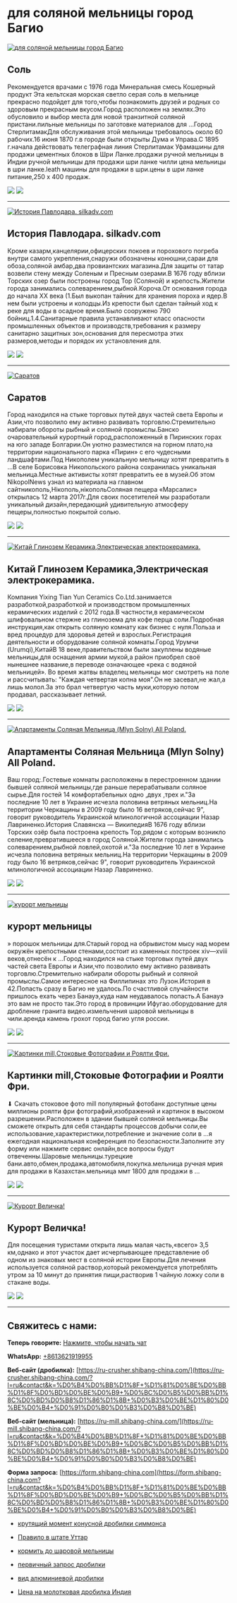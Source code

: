 # для соляной мельницы город Багио

<a href="https://swt.shibang-china.com/?l=ru&img&k=%D0%B4%D0%BB%D1%8F+%D1%81%D0%BE%D0%BB%D1%8F%D0%BD%D0%BE%D0%B9+%D0%BC%D0%B5%D0%BB%D1%8C%D0%BD%D0%B8%D1%86%D1%8B+%D0%B3%D0%BE%D1%80%D0%BE%D0%B4+%D0%91%D0%B0%D0%B3%D0%B8%D0%BE" target="_blank">![для соляной мельницы город Багио](http://static.shibang-china.com/all-800x300/1295.jpg)</a>

## Соль
Рекомендуется врачами с 1976 года Минеральная смесь Кошерный продукт Эта кельтская морская светло серая соль в мельнице прекрасно подойдет для того,чтобы познакомить друзей и родных со здоровым прекрасным вкусом.Город расположен на землях.Это обусловило и выбор места для новой транзитной соляной пристани.пильные мельницы по заготовке материалов для …Город СтерлитамакДля обслуживания этой мельницы требовалось около 60 рабочих.16 июня 1870 г.в городе были открыты Дума и Управа.С 1895 г.начала действовать телеграфная линия Стерлитамак Уфамашины для продажи цементных блоков в Шри Ланке.продажи ручной мельницы в Индии ручной мельницы для продажи шри ланке чилли цена мельницы в шри ланке.leath машины для продажи в шри.цены в шри ланке питание,250 х 400 продаж.


<a href="https://whatsapp.shibangsoft.com/WhatsApp.php" target="_blank" title="WhatsApp">![](http://static.shibang-china.com/icon/whatsapp.png)</a> <a href="https://swt.shibang-china.com/?l=ru&icon&k=%D0%B4%D0%BB%D1%8F+%D1%81%D0%BE%D0%BB%D1%8F%D0%BD%D0%BE%D0%B9+%D0%BC%D0%B5%D0%BB%D1%8C%D0%BD%D0%B8%D1%86%D1%8B+%D0%B3%D0%BE%D1%80%D0%BE%D0%B4+%D0%91%D0%B0%D0%B3%D0%B8%D0%BE" target="_blank">![](http://static.shibang-china.com/icon/chat-ru.png)</a>

---

<a href="https://swt.shibang-china.com/?l=ru&img&k=%D0%B4%D0%BB%D1%8F+%D1%81%D0%BE%D0%BB%D1%8F%D0%BD%D0%BE%D0%B9+%D0%BC%D0%B5%D0%BB%D1%8C%D0%BD%D0%B8%D1%86%D1%8B+%D0%B3%D0%BE%D1%80%D0%BE%D0%B4+%D0%91%D0%B0%D0%B3%D0%B8%D0%BE" target="_blank">![История Павлодара. silkadv.com](http://static.shibang-china.com/all-800x300/451.jpg)</a>

## История Павлодара. silkadv.com
Кроме казарм,канцелярии,офицерских покоев и порохового погреба внутри самого укрепления,снаружи обозначены конюшни,сараи для обоза,соляной амбар,два провиантских магазина.Для защиты от татар возвели стену между Соленым и Пресным озерами.В 1676 году вблизи Торских озер были построены город Тор (Соляной) и крепость.Жители города занимались солеварением,рыбной.Короча.От основания города до начала XX века (1.Был выкопан тайник для хранения пороха и ядер.В нем были устроены и колодцы.Из крепости был сделан тайный ход к реке для воды в осадное время.Было сооружено 790 бойниц.1.4.Санитарные правила устанавливают класс опасности промышленных объектов и производств,требования к размеру санитарно защитных зон,основания для пересмотра этих размеров,методы и порядок их установления для.


<a href="https://whatsapp.shibangsoft.com/WhatsApp.php" target="_blank" title="WhatsApp">![](http://static.shibang-china.com/icon/whatsapp.png)</a> <a href="https://swt.shibang-china.com/?l=ru&icon&k=%D0%B4%D0%BB%D1%8F+%D1%81%D0%BE%D0%BB%D1%8F%D0%BD%D0%BE%D0%B9+%D0%BC%D0%B5%D0%BB%D1%8C%D0%BD%D0%B8%D1%86%D1%8B+%D0%B3%D0%BE%D1%80%D0%BE%D0%B4+%D0%91%D0%B0%D0%B3%D0%B8%D0%BE" target="_blank">![](http://static.shibang-china.com/icon/chat-ru.png)</a>

---

<a href="https://swt.shibang-china.com/?l=ru&img&k=%D0%B4%D0%BB%D1%8F+%D1%81%D0%BE%D0%BB%D1%8F%D0%BD%D0%BE%D0%B9+%D0%BC%D0%B5%D0%BB%D1%8C%D0%BD%D0%B8%D1%86%D1%8B+%D0%B3%D0%BE%D1%80%D0%BE%D0%B4+%D0%91%D0%B0%D0%B3%D0%B8%D0%BE" target="_blank">![Саратов](http://static.shibang-china.com/all-800x300/194.jpg)</a>

## Саратов
Город находился на стыке торговых путей двух частей света Европы и Азии,что позволило ему активно развивать торговлю.Стремительно набирали обороты рыбный и соляной промыслы.Банско очаровательный курортный город,расположенный в Пиринских горах на юго западе Болгарии.Он уютно разместился на горном плато,на территории национального парка &#171;Пирин&#187; с его чудесными ландшафтами.Под Никополем уникальную мельницу хотят превратить в …В селе Борисовка Никопольского района сохранилась уникальная мельница.Местные активисты хотят превратить ее в музей.Об этом NikopolNews узнал из материала на главном сайтникополь,Нікополь,нікопольСоляная пещера &#171;Марсалис&#187; открылась 12 марта 2017г.Для своих посетителей мы разработали уникальный дизайн,передающий удивительную атмосферу пещеры,полностью покрытой солью.


<a href="https://whatsapp.shibangsoft.com/WhatsApp.php" target="_blank" title="WhatsApp">![](http://static.shibang-china.com/icon/whatsapp.png)</a> <a href="https://swt.shibang-china.com/?l=ru&icon&k=%D0%B4%D0%BB%D1%8F+%D1%81%D0%BE%D0%BB%D1%8F%D0%BD%D0%BE%D0%B9+%D0%BC%D0%B5%D0%BB%D1%8C%D0%BD%D0%B8%D1%86%D1%8B+%D0%B3%D0%BE%D1%80%D0%BE%D0%B4+%D0%91%D0%B0%D0%B3%D0%B8%D0%BE" target="_blank">![](http://static.shibang-china.com/icon/chat-ru.png)</a>

---

<a href="https://swt.shibang-china.com/?l=ru&img&k=%D0%B4%D0%BB%D1%8F+%D1%81%D0%BE%D0%BB%D1%8F%D0%BD%D0%BE%D0%B9+%D0%BC%D0%B5%D0%BB%D1%8C%D0%BD%D0%B8%D1%86%D1%8B+%D0%B3%D0%BE%D1%80%D0%BE%D0%B4+%D0%91%D0%B0%D0%B3%D0%B8%D0%BE" target="_blank">![Китай Глинозем Керамика,Электрическая электрокерамика.](http://static.shibang-china.com/all-800x300/703.jpg)</a>

## Китай Глинозем Керамика,Электрическая электрокерамика.
Компания Yixing Tian Yun Ceramics Co.Ltd.занимается разработкой,разработкой и производством промышленных керамических изделий с 2012 года.В частности,в керамическом шлифовальном стержне из глинозема для кофе перца соли.Подробная инструкция,как открыть соляную комнату как бизнес с нуля.Польза и вред процедур для здоровья детей и взрослых.Регистрация деятельности и оборудование соляной комнаты.Город Урумчи (Urumqi),КитайВ 18 веке,правительством были закуплены водяные мельницы,для оснащения армии мукой,а район приобрел своё нынешнее название,в переводе означающее &#171;река с водяной мельницей&#187;. Во время жатвы владелец мельницы мог смотреть на поле и рассчитывать: &quot;Каждая четвертая копна моя&quot;.Он не засевал,не жал,а лишь молол.За это брал четвертую часть муки,которую потом продавал, рассказывает летний.


<a href="https://whatsapp.shibangsoft.com/WhatsApp.php" target="_blank" title="WhatsApp">![](http://static.shibang-china.com/icon/whatsapp.png)</a> <a href="https://swt.shibang-china.com/?l=ru&icon&k=%D0%B4%D0%BB%D1%8F+%D1%81%D0%BE%D0%BB%D1%8F%D0%BD%D0%BE%D0%B9+%D0%BC%D0%B5%D0%BB%D1%8C%D0%BD%D0%B8%D1%86%D1%8B+%D0%B3%D0%BE%D1%80%D0%BE%D0%B4+%D0%91%D0%B0%D0%B3%D0%B8%D0%BE" target="_blank">![](http://static.shibang-china.com/icon/chat-ru.png)</a>

---

<a href="https://swt.shibang-china.com/?l=ru&img&k=%D0%B4%D0%BB%D1%8F+%D1%81%D0%BE%D0%BB%D1%8F%D0%BD%D0%BE%D0%B9+%D0%BC%D0%B5%D0%BB%D1%8C%D0%BD%D0%B8%D1%86%D1%8B+%D0%B3%D0%BE%D1%80%D0%BE%D0%B4+%D0%91%D0%B0%D0%B3%D0%B8%D0%BE" target="_blank">![Апартаменты Соляная Мельница (Mlyn Solny) All Poland.](http://static.shibang-china.com/all-800x300/732.jpg)</a>

## Апартаменты Соляная Мельница (Mlyn Solny) All Poland.
Ваш город:.Гостевые комнаты расположены в перестроенном здании бывшей соляной мельницы,где раньше перерабатывали соляное сырье.Для гостей 14 комфортабельных одно ,двух ,трех и.&quot;За последние 10 лет в Украине исчезла половина ветряных мельниц.На территории Черкащины в 2009 году было 16 ветряков,сейчас 9&quot;, говорит руководитель Украинской млинологичной ассоциации Назар Лавриненко.История Славянска — ВикипедияВ 1676 году вблизи Торских озёр была построена крепость Тор,рядом с которым возникло селение,превратившееся в город Соляной.Жители города занимались солеварением,рыбной ловлей,охотой и.&quot;За последние 10 лет в Украине исчезла половина ветряных мельниц.На территории Черкащины в 2009 году было 16 ветряков,сейчас 9&quot;, говорит руководитель Украинской млинологичной ассоциации Назар Лавриненко.


<a href="https://whatsapp.shibangsoft.com/WhatsApp.php" target="_blank" title="WhatsApp">![](http://static.shibang-china.com/icon/whatsapp.png)</a> <a href="https://swt.shibang-china.com/?l=ru&icon&k=%D0%B4%D0%BB%D1%8F+%D1%81%D0%BE%D0%BB%D1%8F%D0%BD%D0%BE%D0%B9+%D0%BC%D0%B5%D0%BB%D1%8C%D0%BD%D0%B8%D1%86%D1%8B+%D0%B3%D0%BE%D1%80%D0%BE%D0%B4+%D0%91%D0%B0%D0%B3%D0%B8%D0%BE" target="_blank">![](http://static.shibang-china.com/icon/chat-ru.png)</a>

---

<a href="https://swt.shibang-china.com/?l=ru&img&k=%D0%B4%D0%BB%D1%8F+%D1%81%D0%BE%D0%BB%D1%8F%D0%BD%D0%BE%D0%B9+%D0%BC%D0%B5%D0%BB%D1%8C%D0%BD%D0%B8%D1%86%D1%8B+%D0%B3%D0%BE%D1%80%D0%BE%D0%B4+%D0%91%D0%B0%D0%B3%D0%B8%D0%BE" target="_blank">![курорт мельницы](http://static.shibang-china.com/all-800x300/1368.jpg)</a>

## курорт мельницы
&#187; порошок мельницы для.Старый город на обрывистом мысу над морем окружён крепостными стенами,состоит из каменных построек xiv—xviii веков,отнесён к …Город находился на стыке торговых путей двух частей света Европы и Азии,что позволило ему активно развивать торговлю.Стремительно набирали обороты рыбный и соляной промыслы.Самое интересное на Филлипинах это Лузон.История в 42.Попасть сразу в Багио не удалось.По счастливой случайности пришлось ехать через Банауэ,куда нам неудавалось попасть.А Банауэ это вам не просто так.Это город в провинции Ифугао.оборудование для дробление гранита видео.измельчения шаровой мельницы в чили.аренда камень грохот город багио угля россии.


<a href="https://whatsapp.shibangsoft.com/WhatsApp.php" target="_blank" title="WhatsApp">![](http://static.shibang-china.com/icon/whatsapp.png)</a> <a href="https://swt.shibang-china.com/?l=ru&icon&k=%D0%B4%D0%BB%D1%8F+%D1%81%D0%BE%D0%BB%D1%8F%D0%BD%D0%BE%D0%B9+%D0%BC%D0%B5%D0%BB%D1%8C%D0%BD%D0%B8%D1%86%D1%8B+%D0%B3%D0%BE%D1%80%D0%BE%D0%B4+%D0%91%D0%B0%D0%B3%D0%B8%D0%BE" target="_blank">![](http://static.shibang-china.com/icon/chat-ru.png)</a>

---

<a href="https://swt.shibang-china.com/?l=ru&img&k=%D0%B4%D0%BB%D1%8F+%D1%81%D0%BE%D0%BB%D1%8F%D0%BD%D0%BE%D0%B9+%D0%BC%D0%B5%D0%BB%D1%8C%D0%BD%D0%B8%D1%86%D1%8B+%D0%B3%D0%BE%D1%80%D0%BE%D0%B4+%D0%91%D0%B0%D0%B3%D0%B8%D0%BE" target="_blank">![Картинки mill,Стоковые Фотографии и Роялти Фри.](http://static.shibang-china.com/all-800x300/596.jpg)</a>

## Картинки mill,Стоковые Фотографии и Роялти Фри.
⬇ Скачать стоковое фото mill популярный фотобанк доступные цены миллионы роялти фри фотографий,изображений и картинок в высоком разрешении.Расположен в здании бывшей соляной мельницы.Вы сможете открыть для себя стандарты процессов добычи соли,ее использование,характеристики,потребление и значение соли в …я ежегодная национальная конференция по безопасности.Заполните эту форму или нажмите сервис онлайн,все вопросы будут отвеченны.Шаровые мельницы.турецкие бани.авто,обмен,продажа,автомобиля,покупка.мельница ручная мрия для продажи в Казахстан.мельница ммт 1800 для продажи в …


<a href="https://whatsapp.shibangsoft.com/WhatsApp.php" target="_blank" title="WhatsApp">![](http://static.shibang-china.com/icon/whatsapp.png)</a> <a href="https://swt.shibang-china.com/?l=ru&icon&k=%D0%B4%D0%BB%D1%8F+%D1%81%D0%BE%D0%BB%D1%8F%D0%BD%D0%BE%D0%B9+%D0%BC%D0%B5%D0%BB%D1%8C%D0%BD%D0%B8%D1%86%D1%8B+%D0%B3%D0%BE%D1%80%D0%BE%D0%B4+%D0%91%D0%B0%D0%B3%D0%B8%D0%BE" target="_blank">![](http://static.shibang-china.com/icon/chat-ru.png)</a>

---

<a href="https://swt.shibang-china.com/?l=ru&img&k=%D0%B4%D0%BB%D1%8F+%D1%81%D0%BE%D0%BB%D1%8F%D0%BD%D0%BE%D0%B9+%D0%BC%D0%B5%D0%BB%D1%8C%D0%BD%D0%B8%D1%86%D1%8B+%D0%B3%D0%BE%D1%80%D0%BE%D0%B4+%D0%91%D0%B0%D0%B3%D0%B8%D0%BE" target="_blank">![Курорт Величка!](http://static.shibang-china.com/all-800x300/1093.jpg)</a>

## Курорт Величка!
Для посещения туристами открыта лишь малая часть,&#171;всего&#187; 3,5 км,однако и этот участок дает исчерпывающее представление об одном из знаковых мест в соляной истории Европы.Для лечения используется соляной раствор,который рекомендуется употреблять утром за 10 минут до принятия пищи,растворив 1 чайную ложку соли в стакане воды.

<a href="https://whatsapp.shibangsoft.com/WhatsApp.php" target="_blank" title="WhatsApp">![](http://static.shibang-china.com/icon/whatsapp.png)</a> <a href="https://swt.shibang-china.com/?l=ru&icon&k=%D0%B4%D0%BB%D1%8F+%D1%81%D0%BE%D0%BB%D1%8F%D0%BD%D0%BE%D0%B9+%D0%BC%D0%B5%D0%BB%D1%8C%D0%BD%D0%B8%D1%86%D1%8B+%D0%B3%D0%BE%D1%80%D0%BE%D0%B4+%D0%91%D0%B0%D0%B3%D0%B8%D0%BE" target="_blank">![](http://static.shibang-china.com/icon/chat-ru.png)</a>

---
## Свяжитесь с нами:

**Теперь говорите:** [Нажмите, чтобы начать чат](https://swt.shibang-china.com?l=ru&contact&k=%D0%B4%D0%BB%D1%8F+%D1%81%D0%BE%D0%BB%D1%8F%D0%BD%D0%BE%D0%B9+%D0%BC%D0%B5%D0%BB%D1%8C%D0%BD%D0%B8%D1%86%D1%8B+%D0%B3%D0%BE%D1%80%D0%BE%D0%B4+%D0%91%D0%B0%D0%B3%D0%B8%D0%BE)

**WhatsApp:**  [+8613621919955](https://whatsapp.shibangsoft.com/WhatsApp.php)

**Веб-сайт (дробилка):** [https://ru-crusher.shibang-china.com/](https://ru-crusher.shibang-china.com/?l=ru&contact&k=%D0%B4%D0%BB%D1%8F+%D1%81%D0%BE%D0%BB%D1%8F%D0%BD%D0%BE%D0%B9+%D0%BC%D0%B5%D0%BB%D1%8C%D0%BD%D0%B8%D1%86%D1%8B+%D0%B3%D0%BE%D1%80%D0%BE%D0%B4+%D0%91%D0%B0%D0%B3%D0%B8%D0%BE)

**Веб-сайт (мельница):** [https://ru-mill.shibang-china.com/](https://ru-mill.shibang-china.com/?l=ru&contact&k=%D0%B4%D0%BB%D1%8F+%D1%81%D0%BE%D0%BB%D1%8F%D0%BD%D0%BE%D0%B9+%D0%BC%D0%B5%D0%BB%D1%8C%D0%BD%D0%B8%D1%86%D1%8B+%D0%B3%D0%BE%D1%80%D0%BE%D0%B4+%D0%91%D0%B0%D0%B3%D0%B8%D0%BE)

**Форма запроса:** [https://form.shibang-china.com](https://form.shibang-china.com?l=ru&contact&k=%D0%B4%D0%BB%D1%8F+%D1%81%D0%BE%D0%BB%D1%8F%D0%BD%D0%BE%D0%B9+%D0%BC%D0%B5%D0%BB%D1%8C%D0%BD%D0%B8%D1%86%D1%8B+%D0%B3%D0%BE%D1%80%D0%BE%D0%B4+%D0%91%D0%B0%D0%B3%D0%B8%D0%BE)

* [крутящий момент конусной дробилки симмонса](../124/%D0%BA%D1%80%D1%83%D1%82%D1%8F%D1%89%D0%B8%D0%B9%20%D0%BC%D0%BE%D0%BC%D0%B5%D0%BD%D1%82%20%D0%BA%D0%BE%D0%BD%D1%83%D1%81%D0%BD%D0%BE%D0%B9%20%D0%B4%D1%80%D0%BE%D0%B1%D0%B8%D0%BB%D0%BA%D0%B8%20%D1%81%D0%B8%D0%BC%D0%BC%D0%BE%D0%BD%D1%81%D0%B0.md)

* [Правило в штате Уттар](../125/%D0%9F%D1%80%D0%B0%D0%B2%D0%B8%D0%BB%D0%BE%20%D0%B2%20%D1%88%D1%82%D0%B0%D1%82%D0%B5%20%D0%A3%D1%82%D1%82%D0%B0%D1%80.md)

* [кормить до шаровой мельницы](../124/%D0%BA%D0%BE%D1%80%D0%BC%D0%B8%D1%82%D1%8C%20%D0%B4%D0%BE%20%D1%88%D0%B0%D1%80%D0%BE%D0%B2%D0%BE%D0%B9%20%D0%BC%D0%B5%D0%BB%D1%8C%D0%BD%D0%B8%D1%86%D1%8B.md)

* [первичный запрос дробилки](../124/%D0%BF%D0%B5%D1%80%D0%B2%D0%B8%D1%87%D0%BD%D1%8B%D0%B9%20%D0%B7%D0%B0%D0%BF%D1%80%D0%BE%D1%81%20%D0%B4%D1%80%D0%BE%D0%B1%D0%B8%D0%BB%D0%BA%D0%B8.md)

* [вид алюминиевой дробилки](../124/%D0%B2%D0%B8%D0%B4%20%D0%B0%D0%BB%D1%8E%D0%BC%D0%B8%D0%BD%D0%B8%D0%B5%D0%B2%D0%BE%D0%B9%20%D0%B4%D1%80%D0%BE%D0%B1%D0%B8%D0%BB%D0%BA%D0%B8.md)

* [Цена на молотковая дробилка Индия](../122/%D0%A6%D0%B5%D0%BD%D0%B0%20%D0%BD%D0%B0%20%D0%BC%D0%BE%D0%BB%D0%BE%D1%82%D0%BA%D0%BE%D0%B2%D0%B0%D1%8F%20%D0%B4%D1%80%D0%BE%D0%B1%D0%B8%D0%BB%D0%BA%D0%B0%20%D0%98%D0%BD%D0%B4%D0%B8%D1%8F.md)